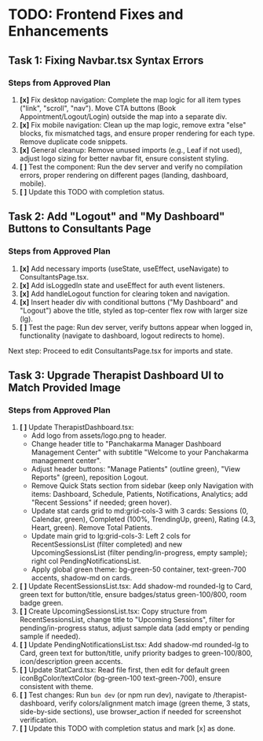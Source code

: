 # TODO: Frontend Fixes and Enhancements

## Task 1: Fixing Navbar.tsx Syntax Errors

### Steps from Approved Plan
1. **[x]** Fix desktop navigation: Complete the map logic for all item types ("link", "scroll", "nav"). Move CTA buttons (Book Appointment/Logout/Login) outside the map into a separate div.
2. **[x]** Fix mobile navigation: Clean up the map logic, remove extra "else" blocks, fix mismatched tags, and ensure proper rendering for each type. Remove duplicate code snippets.
3. **[x]** General cleanup: Remove unused imports (e.g., Leaf if not used), adjust logo sizing for better navbar fit, ensure consistent styling.
4. **[ ]** Test the component: Run the dev server and verify no compilation errors, proper rendering on different pages (landing, dashboard, mobile).
5. **[ ]** Update this TODO with completion status.

## Task 2: Add "Logout" and "My Dashboard" Buttons to Consultants Page

### Steps from Approved Plan
1. **[x]** Add necessary imports (useState, useEffect, useNavigate) to ConsultantsPage.tsx.
2. **[x]** Add isLoggedIn state and useEffect for auth event listeners.
3. **[x]** Add handleLogout function for clearing token and navigation.
4. **[x]** Insert header div with conditional buttons ("My Dashboard" and "Logout") above the title, styled as top-center flex row with larger size (lg).
5. **[ ]** Test the page: Run dev server, verify buttons appear when logged in, functionality (navigate to dashboard, logout redirects to home).

Next step: Proceed to edit ConsultantsPage.tsx for imports and state.

## Task 3: Upgrade Therapist Dashboard UI to Match Provided Image

### Steps from Approved Plan
1. **[ ]** Update TherapistDashboard.tsx:
   - Add logo from assets/logo.png to header.
   - Change header title to "Panchakarma Manager Dashboard Management Center" with subtitle "Welcome to your Panchakarma management center".
   - Adjust header buttons: "Manage Patients" (outline green), "View Reports" (green), reposition Logout.
   - Remove Quick Stats section from sidebar (keep only Navigation with items: Dashboard, Schedule, Patients, Notifications, Analytics; add "Recent Sessions" if needed; green hover).
   - Update stat cards grid to md:grid-cols-3 with 3 cards: Sessions (0, Calendar, green), Completed (100%, TrendingUp, green), Rating (4.3, Heart, green). Remove Total Patients.
   - Update main grid to lg:grid-cols-3: Left 2 cols for RecentSessionsList (filter completed) and new UpcomingSessionsList (filter pending/in-progress, empty sample); right col PendingNotificationsList.
   - Apply global green theme: bg-green-50 container, text-green-700 accents, shadow-md on cards.
2. **[ ]** Update RecentSessionsList.tsx: Add shadow-md rounded-lg to Card, green text for button/title, ensure badges/status green-100/800, room badge green.
3. **[ ]** Create UpcomingSessionsList.tsx: Copy structure from RecentSessionsList, change title to "Upcoming Sessions", filter for pending/in-progress status, adjust sample data (add empty or pending sample if needed).
4. **[ ]** Update PendingNotificationsList.tsx: Add shadow-md rounded-lg to Card, green text for button/title, unify priority badges to green-100/800, icon/description green accents.
5. **[ ]** Update StatCard.tsx: Read file first, then edit for default green iconBgColor/textColor (bg-green-100 text-green-700), ensure consistent with theme.
6. **[ ]** Test changes: Run `bun dev` (or npm run dev), navigate to /therapist-dashboard, verify colors/alignment match image (green theme, 3 stats, side-by-side sections), use browser_action if needed for screenshot verification.
7. **[ ]** Update this TODO with completion status and mark [x] as done.
